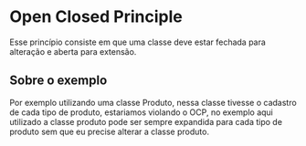 # Open Closed Principle

Esse princípio consiste em que uma classe deve estar fechada para alteração e aberta para extensão.

## Sobre o exemplo

Por exemplo utilizando uma classe Produto, nessa classe tivesse o cadastro de cada tipo de produto, estariamos violando o OCP, no exemplo aqui utilizado a classe produto pode ser sempre expandida para cada tipo de produto sem que eu precise alterar a classe produto.

